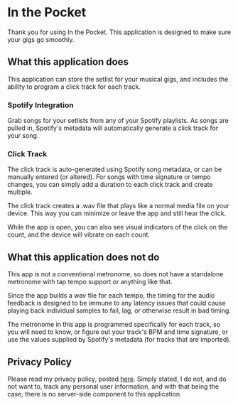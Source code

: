 # In the Pocket

Thank you for using In the Pocket.  This application is designed to make sure your gigs go smoothly.

## What this application does
This application can store the setlist for your musical gigs, and includes the ability to program a click track for each track.

### Spotify Integration
Grab songs for your setlists from any of your Spotify playlists.  As songs are pulled in, Spotify's metadata will automatically generate a click track for your song.

### Click Track
The click track is auto-generated using Spotify song metadata, or can be manually entered (or altered).  For songs with time signature or tempo changes, you can simply add a duration to each click track and create multiple.

The click track creates a .wav file that plays like a normal media file on your device.  This way you can minimize or leave the app and still hear the click.

While the app is open, you can also see visual indicators of the click on the count, and the device will vibrate on each count.

## What this application does not do
This app is not a conventional metronome, so does not have a standalone metronome with tap tempo support or anything like that.

Since the app builds a wav file for each tempo, the timing for the audio feedback is designed to be immune to any latency issues that could cause playing back individual samples to fail, lag, or otherwise result in bad timing.

The metronome in this app is programmed specifically for each track, so you will need to know, or figure out your track's BPM and time signature, or use the values supplied by Spotify's metadata (for tracks that are imported).

## Privacy Policy

Please read my privacy policy, posted [here](privacy.md).  Simply stated, I do not, and do not want to, track any personal user information, and with that being the case, there is no server-side component to this application.